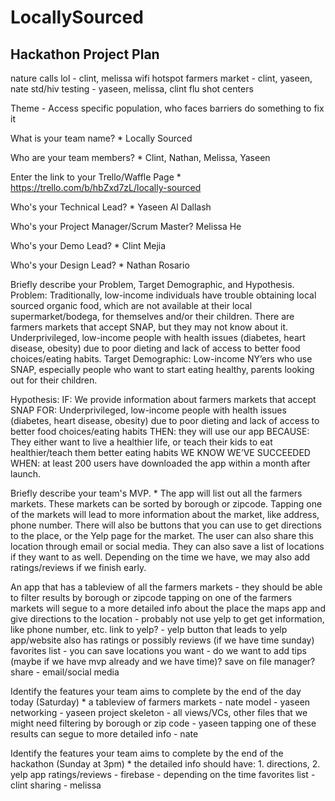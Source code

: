 # LocallySourced
## Hackathon Project Plan

nature calls lol - clint, melissa
wifi hotspot
farmers market - clint, yaseen, nate
std/hiv testing - yaseen, melissa, clint
flu shot centers

Theme - Access
specific population, who faces barriers
do something to fix it

What is your team name? *
Locally Sourced

Who are your team members? *
Clint, Nathan, Melissa, Yaseen

Enter the link to your Trello/Waffle Page *
https://trello.com/b/hbZxd7zL/locally-sourced

Who's your Technical Lead? *
Yaseen Al Dallash

Who's your Project Manager/Scrum Master?
Melissa He

Who's your Demo Lead? *
Clint Mejia

Who's your Design Lead? *
Nathan Rosario

Briefly describe your Problem, Target Demographic, and Hypothesis.
Problem: Traditionally, low-income individuals have trouble obtaining local sourced organic food, which are not available at their local supermarket/bodega, for themselves and/or their children. There are farmers markets that accept SNAP, but they may not know about it. Underprivileged, low-income people with health issues (diabetes, heart disease, obesity) due to poor dieting and lack of access to better food choices/eating habits.
Target Demographic: Low-income NY’ers who use SNAP, especially people who want to start eating healthy, parents looking out for their children.

Hypothesis:
IF:  We provide information about farmers markets that accept SNAP
FOR: Underprivileged, low-income people with health issues (diabetes, heart disease, obesity) due to poor dieting and lack of access to better food choices/eating habits
THEN: they will use our app
BECAUSE: They either want to live a healthier life, or teach their kids to eat healthier/teach them better eating habits
WE KNOW WE’VE SUCCEEDED WHEN: at least 200 users have downloaded the app within a month after launch.

Briefly describe your team's MVP. *
The app will list out all the farmers markets. These markets can be sorted by borough or zipcode. Tapping one of the markets will lead to more information about the market, like address, phone number. There will also be buttons that you can use to get directions to the place, or the Yelp page for the market. The user can also share this location through email or social media. They can also save a list of locations if they want to as well. Depending on the time we have, we may also add ratings/reviews if we finish early.

An app that has a tableview of all the farmers markets - they should be able to filter results by borough or zipcode
tapping on one of the farmers markets will segue to a more detailed info about the place
the maps app and give directions to the location - probably not
use yelp to get get information, like phone number, etc.
link to yelp? - yelp button that leads to yelp app/website
also has ratings or possibly reviews (if we have time sunday)
favorites list - you can save locations you want - do we want to add tips (maybe if we have mvp already and we have time)?
save on file manager?
share - email/social media

Identify the features your team aims to complete by the end of the day today (Saturday) *
a tableview of farmers markets - nate
model - yaseen
networking - yaseen
project skeleton - all views/VCs, other files that we might need
filtering by borough or zip code - yaseen
tapping one of these results can segue to more detailed info - nate

Identify the features your team aims to complete by the end of the hackathon (Sunday at 3pm) *
the detailed info should have: 1. directions, 2. yelp app
ratings/reviews - firebase - depending on the time
favorites list - clint
sharing - melissa

